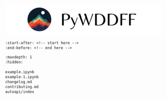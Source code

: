 ![banner](_static/banner-light.png)
```{include} ../README.md
:start-after: <!-- start here -->
:end-before: <!-- end here -->
```

```{toctree}
:maxdepth: 1
:hidden:

example.ipynb
example-1.ipynb
changelog.md
contributing.md
autoapi/index
```